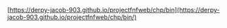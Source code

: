 [https://derpy-jacob-903.github.io/projectfnfweb/chp/bin](https://derpy-jacob-903.github.io/projectfnfweb/chp/bin/)
